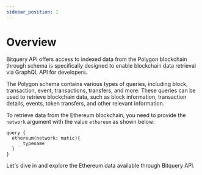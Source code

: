 ```yaml
---
sidebar_position: 1
---
```


# Overview

Bitquery API offers access to indexed data from the Polygon blockchain through schema is specifically designed to enable blockchain data retrieval via GraphQL API for developers.

The Polygon schema contains various types of queries, including block, transaction, event, transactions, transfers, and more. These queries can be used to retrieve blockchain data, such as block information, transaction details, events, token transfers, and other relevant information.

To retrieve data from the Ethereum blockchain, you need to provide the `network` argument with the value `ethereum` as shown below:

```
query {
  ethereum(network: matic){
    __typename
  }
}
```

Let's dive in and explore the Ethereum data available through Bitquery API.